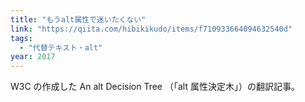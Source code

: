 ```yaml
---
title: "もうalt属性で迷いたくない"
link: "https://qiita.com/hibikikudo/items/f710933664094632540d"
tags:
  - "代替テキスト・alt"
year: 2017
---
```


W3C の作成した An alt Decision Tree （「alt 属性決定木」）の翻訳記事。
